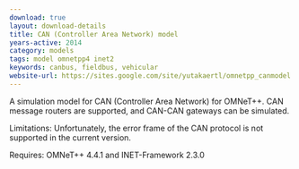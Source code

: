 ```yaml
---
download: true
layout: download-details
title: CAN (Controller Area Network) model
years-active: 2014
category: models
tags: model omnetpp4 inet2
keywords: canbus, fieldbus, vehicular
website-url: https://sites.google.com/site/yutakaertl/omnetpp_canmodel
---
```


A simulation model for CAN (Controller Area Network) for OMNeT++.
CAN message routers are supported, and CAN-CAN gateways can be simulated.

Limitations: Unfortunately, the error frame of the CAN protocol is not
supported in the current version.

Requires:  OMNeT++ 4.4.1 and INET-Framework 2.3.0
